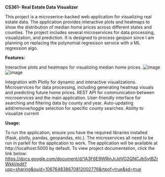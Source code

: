 **CS361- Real Estate Data Visualizer**

This project is a microserice-backed web application for visualizing real estate data. 
The application provides interactive plots and heatmaps to show the distribution of median home prices across different states and counties. 
The project includes several microservices for data processing, visualization, and prediction. It is designed to process geojson since I am planning on replacing the polynomial regresison service with a ML regression algo. 

**Features:**

Interactive plots and heatmaps for visualizing median home prices.
![image](https://github.com/user-attachments/assets/14ee5b50-7ee1-497e-a68a-0679b6487726)
![image](https://github.com/user-attachments/assets/daee7d40-ac96-470d-99d4-15b0804c038b)

Integration with Plotly for dynamic and interactive visualizations.
Microservices for data processing, including generating heatmap visuals and predicting future home prices.
REST API for communication between microservices and the main application.
User-friendly interface for searching and filtering data by county and year.
Auto-updating add/remove/toggle selection for specific county searches.
Ability to visualize current 

**Usage:**

To run the application, ensure you have the required libraries installed (flask, plotly, pandas, geopandas, etc.). The microservices all need to be run in parlell for the application to work. 
The application will be available at http://localhost:5000 by default.
To view project documentation, click the link below:
https://docs.google.com/document/d/1A3F6E9WRinJrJdVO2QNCJbSytBZrWkkl/edit?usp=sharing&ouid=106764838670812002776&rtpof=true&sd=true
